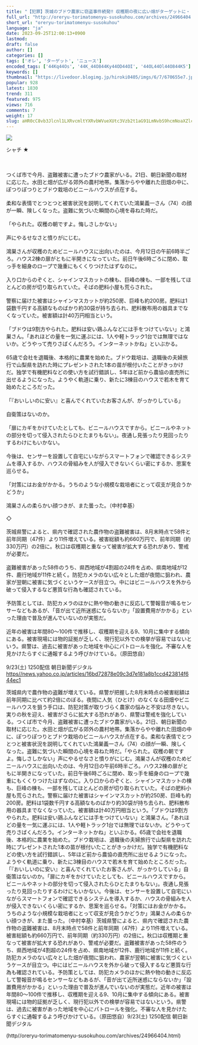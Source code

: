 ```yaml
---
title: "【犯罪】茨城のブドウ農家に窃盗事件続発‼ 収穫期の夜に広い畑がターゲットに・・・ "
full_url: "http://oreryu-torimatomenyu-susokuhou.com/archives/24966404.html"
short_url: "oreryu-torimatomenyu-susokuhou"
language: "ja"
date: 2023-09-25T12:00:13+0900
lastmod: 
draft: false
author: []
categories: []
tags: ['オレ', 'ターゲット', 'ニュース']
encoded_tags: ['44Kq44Os', '44K_44O844Ky44OD44OI', '44OL44Ol44O844K5']
keywords: []
thumbnail: "https://livedoor.blogimg.jp/hiroki0405/imgs/6/7/670655e7.jpg"
popular: 928
latest: 1830
trend: 311
featured: 975
views: 716
comments: 7
weight: 17
slug: aHR0cC8vb3Jlcnl1LXRvcmltYXRvbWVueXUtc3Vzb2t1aG91LmNvbS9hcmNoaXZlcy8yNDk2NjQwNC5odG1s
---
```


![](https://livedoor.blogimg.jp/hiroki0405/imgs/6/7/670655e7.jpg)

<div><p>シャチ ★ </p><br> <br> つくば市で今月、盗難被害に遭ったブドウ農家がいる。21日、朝日新聞の取材に応じた。水田と畑が広がる郊外の農村地帯。集落からやや離れた田畑の中に、ぽつりぽつりとブドウ栽培のビニールハウスが点在する。 <br> <br> 柔和な表情でとつとつと被害状況を説明してくれていた鴻巣義一さん（74）の顔が一瞬、険しくなった。盗難に気づいた瞬間の心境を尋ねた時だ。 <br> <br> 「やられた。収穫の朝ですよ。悔しさしかない」 <br> <br> 声にやるせなさと憤りがにじむ。 <br> <br> 鴻巣さんが収穫のためビニールハウスに出向いたのは、今月12日の午前6時半ごろ。ハウス2棟の扉がともに半開きになっていた。前日午後6時ごろに閉め、取っ手を細身のロープで幾重にもくくりつけたはずなのに。 <br> <br> 入り口からのぞくと、シャインマスカットの棟も、巨峰の棟も、一部を残してほとんどの房が切り取られていた。そばの肥料小屋も荒らされた。 <br> <br> 警察に届けた被害はシャインマスカットが約250房、巨峰も約200房。肥料は1袋数千円する高額なものばかり約30袋が持ち去られ、肥料散布用の器具までなくなっていた。被害額は計40万円相当という。 <br> <br> 「ブドウは9割方やられた。肥料は安い鶏ふんなどには手をつけていない」と鴻巣さん。「あれほどの量を一気に運ぶには、1人や軽トラック1台では無理ではないか。どうやって売りさばくんだろう。インターネットかね」といぶかる。 <br> <br> 65歳で会社を退職後、本格的に農業を始めた。ブドウ栽培は、退職後の夫婦旅行で山梨県を訪れた時にプレゼントされた1本の苗が根付いたことがきっかけだ。独学で有機肥料などの使い方を試行錯誤し、5年ほど前から農協の直売所に出せるようになった。ようやく軌道に乗り、新たに3棟目のハウスで若木を育て始めたところだった。 <br> <br> 「『おいしいのに安い』と喜んでくれていたお客さんが、がっかりしている」 <br> <br> 自衛策はないのか。 <br> <br> 「扉にカギをかけていたとしても、ビニールハウスですから。ビニールやネットの部分を切って侵入されたらひとたまりもない」。夜通し見張ったり見回ったりするわけにもいかない。 <br> <br> 今後は、センサーを設置して自宅にいながらスマートフォンで確認できるシステムを導入するか、ハウスの骨組みを人が侵入できないくらい密にするか、思案を巡らせる。 <br> <br> 「対策にはお金がかかる。うちのような小規模な栽培者にとって収支が見合うかどうか」 <br> <br> 鴻巣さんの柔らかい顔つきが、また曇った。（中村幸基） <br> <br> ◇ <br> <br> 茨城県警によると、県内で確認された農作物の盗難被害は、8月末時点で58件と前年同期（47件）より11件増えている。被害総額も約660万円で、前年同期（約330万円）の2倍に。秋口は収穫期と重なって被害が拡大する恐れがあり、警戒が必要だ。 <br> <br> 盗難被害があった58件のうち、県西地域が4割超の24件を占め、県南地域が12件、鹿行地域が11件と続く。防犯カメラのない広々とした畑が夜間に狙われ、農家が翌朝に被害に気づくというケースが目立つ。中にはビニールハウスを外から破って侵入するなど悪質な行為も確認されている。 <br> <br> 予防策としては、防犯カメラのほかに熱や物の動きに反応して警報音が鳴るセンサーなどもあるが、「音が出て近所迷惑にならないか」「設置費用がかかる」といった理由で普及が進んでいないのが実態だ。 <br> <br> 近年の被害は年間80～100件で推移し、収穫期を迎える9、10月に集中する傾向にある。被害現場には物的証拠が乏しく、現行犯以外での検挙が容易ではないという。県警は、過去に被害があった地域を中心にパトロールを強化。不審な人を見かけたらすぐに通報するよう呼びかけている。（原田悠自） <br> <br> 9/23(土) 1250配信 朝日新聞デジタル <br> <a target='_blank' href='https//news.yahoo.co.jp/articles/16bd72878e09c3d7e181a8b1ccd423814f644ec1'>https//news.yahoo.co.jp/articles/16bd72878e09c3d7e181a8b1ccd423814f644ec1</a> <p>茨城県内で農作物の盗難が増えている。県警が把握した8月末時点の被害総額は前年同期に比べて約2倍にのぼる。夜間に人気（ひとけ）のなくなる田畑やビニールハウスを狙う手口は、防犯対策が取りづらく農家の悩みと不安は尽きない。実りの秋を迎え、被害がさらに拡大する恐れがあり、県警は警戒を強化している。つくば市で今月、盗難被害に遭ったブドウ農家がいる。21日、朝日新聞の取材に応じた。水田と畑が広がる郊外の農村地帯。集落からやや離れた田畑の中に、ぽつりぽつりとブドウ栽培のビニールハウスが点在する。柔和な表情でとつとつと被害状況を説明してくれていた鴻巣義一さん（74）の顔が一瞬、険しくなった。盗難に気づいた瞬間の心境を尋ねた時だ。「やられた。収穫の朝ですよ。悔しさしかない」声にやるせなさと憤りがにじむ。鴻巣さんが収穫のためビニールハウスに出向いたのは、今月12日の午前6時半ごろ。ハウス2棟の扉がともに半開きになっていた。前日午後6時ごろに閉め、取っ手を細身のロープで幾重にもくくりつけたはずなのに。入り口からのぞくと、シャインマスカットの棟も、巨峰の棟も、一部を残してほとんどの房が切り取られていた。そばの肥料小屋も荒らされた。警察に届けた被害はシャインマスカットが約250房、巨峰も約200房。肥料は1袋数千円する高額なものばかり約30袋が持ち去られ、肥料散布用の器具までなくなっていた。被害額は計40万円相当という。「ブドウは9割方やられた。肥料は安い鶏ふんなどには手をつけていない」と鴻巣さん。「あれほどの量を一気に運ぶには、1人や軽トラック1台では無理ではないか。どうやって売りさばくんだろう。インターネットかね」といぶかる。65歳で会社を退職後、本格的に農業を始めた。ブドウ栽培は、退職後の夫婦旅行で山梨県を訪れた時にプレゼントされた1本の苗が根付いたことがきっかけだ。独学で有機肥料などの使い方を試行錯誤し、5年ほど前から農協の直売所に出せるようになった。ようやく軌道に乗り、新たに3棟目のハウスで若木を育て始めたところだった。「『おいしいのに安い』と喜んでくれていたお客さんが、がっかりしている」自衛策はないのか。「扉にカギをかけていたとしても、ビニールハウスですから。ビニールやネットの部分を切って侵入されたらひとたまりもない」。夜通し見張ったり見回ったりするわけにもいかない。今後は、センサーを設置して自宅にいながらスマートフォンで確認できるシステムを導入するか、ハウスの骨組みを人が侵入できないくらい密にするか、思案を巡らせる。「対策にはお金がかかる。うちのような小規模な栽培者にとって収支が見合うかどうか」鴻巣さんの柔らかい顔つきが、また曇った。（中村幸基）茨城県警によると、県内で確認された農作物の盗難被害は、8月末時点で58件と前年同期（47件）より11件増えている。被害総額も約660万円で、前年同期（約330万円）の2倍に。秋口は収穫期と重なって被害が拡大する恐れがあり、警戒が必要だ。盗難被害があった58件のうち、県西地域が4割超の24件を占め、県南地域が12件、鹿行地域が11件と続く。防犯カメラのない広々とした畑が夜間に狙われ、農家が翌朝に被害に気づくというケースが目立つ。中にはビニールハウスを外から破って侵入するなど悪質な行為も確認されている。予防策としては、防犯カメラのほかに熱や物の動きに反応して警報音が鳴るセンサーなどもあるが、「音が出て近所迷惑にならないか」「設置費用がかかる」といった理由で普及が進んでいないのが実態だ。近年の被害は年間80～100件で推移し、収穫期を迎える9、10月に集中する傾向にある。被害現場には物的証拠が乏しく、現行犯以外での検挙が容易ではないという。県警は、過去に被害があった地域を中心にパトロールを強化。不審な人を見かけたらすぐに通報するよう呼びかけている。（原田悠自）9/23(土) 1250配信 朝日新聞デジタル</p></div>

(http//oreryu-torimatomenyu-susokuhou.com/archives/24966404.html)
